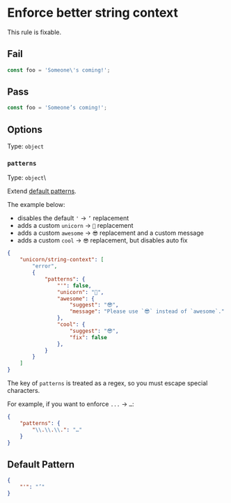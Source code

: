 # Enforce better string context

This rule is fixable.

## Fail

```js
const foo = 'Someone\'s coming!';
```

## Pass

```js
const foo = 'Someone’s coming!';
```

## Options

Type: `object`

### `patterns`

Type: `object`\

Extend [default patterns](#default-pattern).

The example below:

- disables the default `'` → `’` replacement
- adds a custom `unicorn` → `🦄` replacement
- adds a custom `awesome` → `😎` replacement and a custom message
- adds a custom `cool` → `😎` replacement, but disables auto fix

```json
{
	"unicorn/string-context": [
		"error",
		{
			"patterns": {
				"'": false,
				"unicorn": "🦄",
				"awesome": {
					"suggest": "😎",
					"message": "Please use `😎` instead of `awesome`."
				},
				"cool": {
					"suggest": "😎",
					"fix": false
				},
			}
		}
	]
}
```

The key of `patterns` is treated as a regex, so you must escape special characters.

For example, if you want to enforce `...` → `…`:

```json
{
	"patterns": {
		"\\.\\.\\.": "…"
	}
}
```

## Default Pattern

```json
{
	"'": "’"
}
```
